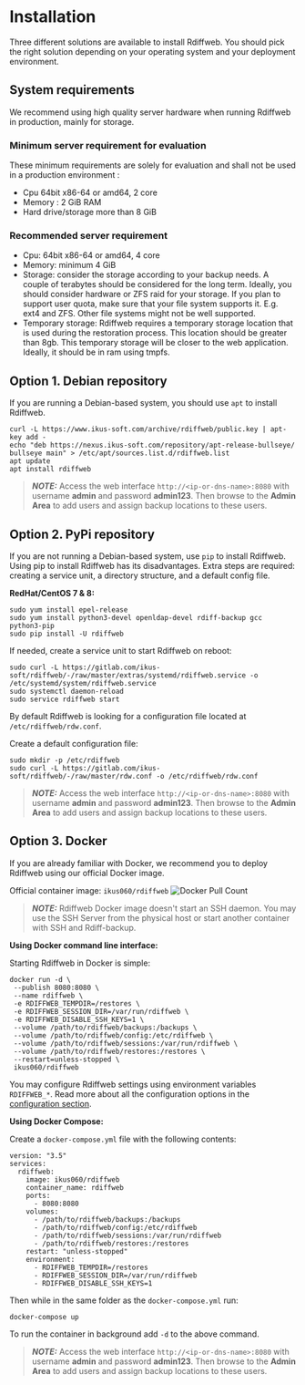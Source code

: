
# Installation

Three different solutions are available to install Rdiffweb.
You should pick the right solution depending on your operating system and your
deployment environment.

## System requirements

We recommend using high quality server hardware when running Rdiffweb in production, mainly for storage.

### Minimum server requirement for evaluation

These minimum requirements are solely for evaluation and shall not be used in a production environment :

* Cpu 64bit x86-64 or amd64, 2 core
* Memory : 2 GiB RAM
* Hard drive/storage more than 8 GiB

### Recommended server requirement

* Cpu: 64bit x86-64 or amd64, 4 core
* Memory: minimum 4 GiB
* Storage: consider the storage according to your backup needs. A couple of terabytes should be considered for the long term. Ideally, you should consider hardware or ZFS raid for your storage. If you plan to support user quota, make sure that your file system supports it. E.g. ext4 and ZFS. Other file systems might not be well supported.
* Temporary storage: Rdiffweb requires a temporary storage location that is used during the restoration process. This location should be greater than 8gb. This temporary storage will be closer to the web application. Ideally, it should be in ram using tmpfs.

## Option 1. Debian repository

If you are running a Debian-based system, you should use `apt` to install Rdiffweb.

    curl -L https://www.ikus-soft.com/archive/rdiffweb/public.key | apt-key add - 
    echo "deb https://nexus.ikus-soft.com/repository/apt-release-bullseye/ bullseye main" > /etc/apt/sources.list.d/rdiffweb.list
    apt update
    apt install rdiffweb

> **_NOTE:_**  Access the web interface `http://<ip-or-dns-name>:8080` with username  **admin** and password **admin123**. Then browse to the **Admin Area** to add users and assign backup locations to these users.

## Option 2. PyPi repository

If you are not running a Debian-based system, use `pip` to install Rdiffweb.
Using pip to install Rdiffweb has its disadvantages. Extra steps are required: creating a service unit, a directory structure, and a default config file.

**RedHat/CentOS 7 & 8:**

    sudo yum install epel-release
    sudo yum install python3-devel openldap-devel rdiff-backup gcc python3-pip
    sudo pip install -U rdiffweb

If needed, create a service unit to start Rdiffweb on reboot:

    sudo curl -L https://gitlab.com/ikus-soft/rdiffweb/-/raw/master/extras/systemd/rdiffweb.service -o /etc/systemd/system/rdiffweb.service
    sudo systemctl daemon-reload
    sudo service rdiffweb start

By default Rdiffweb is looking for a configuration file located at `/etc/rdiffweb/rdw.conf`.

Create a default configuration file:

    sudo mkdir -p /etc/rdiffweb 
    sudo curl -L https://gitlab.com/ikus-soft/rdiffweb/-/raw/master/rdw.conf -o /etc/rdiffweb/rdw.conf

> **_NOTE:_**  Access the web interface `http://<ip-or-dns-name>:8080` with username  **admin** and password **admin123**. Then browse to the **Admin Area** to add users and assign backup locations to these users.

## Option 3. Docker

If you are already familiar with Docker, we recommend you to deploy Rdiffweb using our official Docker image.

Official container image: `ikus060/rdiffweb` ![Docker Pull Count](https://img.shields.io/docker/pulls/ikus060/rdiffweb.svg)

> **_NOTE:_**  Rdiffweb Docker image doesn't start an SSH daemon. You may use the SSH Server from the physical host or start another container with SSH and Rdiff-backup.

**Using Docker command line interface:**

Starting Rdiffweb in Docker is simple:

    docker run -d \
     --publish 8080:8080 \
     --name rdiffweb \
     -e RDIFFWEB_TEMPDIR=/restores \
     -e RDIFFWEB_SESSION_DIR=/var/run/rdiffweb \
     -e RDIFFWEB_DISABLE_SSH_KEYS=1 \
     --volume /path/to/rdiffweb/backups:/backups \
     --volume /path/to/rdiffweb/config:/etc/rdiffweb \
     --volume /path/to/rdiffweb/sessions:/var/run/rdiffweb \
     --volume /path/to/rdiffweb/restores:/restores \
     --restart=unless-stopped \
     ikus060/rdiffweb

You may configure Rdiffweb settings using environment variables `RDIFFWEB_*`. Read more about all the configuration options in the [configuration section](configuration).

**Using Docker Compose:**

Create a `docker-compose.yml` file with the following contents:

    version: "3.5"
    services:
      rdiffweb:
        image: ikus060/rdiffweb
        container_name: rdiffweb
        ports:
          - 8080:8080
        volumes:
          - /path/to/rdiffweb/backups:/backups
          - /path/to/rdiffweb/config:/etc/rdiffweb
          - /path/to/rdiffweb/sessions:/var/run/rdiffweb
          - /path/to/rdiffweb/restores:/restores
        restart: "unless-stopped"
        environment:
          - RDIFFWEB_TEMPDIR=/restores
          - RDIFFWEB_SESSION_DIR=/var/run/rdiffweb
          - RDIFFWEB_DISABLE_SSH_KEYS=1

Then while in the same folder as the `docker-compose.yml` run:

    docker-compose up

To run the container in background add `-d` to the above command.

> **_NOTE:_**  Access the web interface `http://<ip-or-dns-name>:8080` with username  **admin** and password **admin123**. Then browse to the **Admin Area** to add users and assign backup locations to these users.

